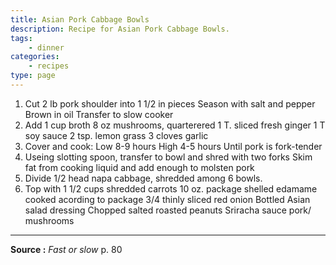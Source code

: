 ```yaml
---
title: Asian Pork Cabbage Bowls
description: Recipe for Asian Pork Cabbage Bowls.
tags:
    - dinner
categories:
    - recipes
type: page
---
```


1. Cut 2 lb pork shoulder into 1 1/2 in pieces
Season with salt and pepper
Brown in oil
Transfer to slow cooker
2. Add 1 cup broth
8 oz mushrooms, quarterered 
1 T. sliced fresh ginger 
1 T soy sauce 
2 tsp. lemon grass
3 cloves garlic
3. Cover and cook: 
Low 8-9 hours
High 4-5 hours
Until  pork is fork-tender
4. Useing slotting spoon, transfer to bowl and shred with two forks
Skim fat from cooking liquid and add enough to molsten pork
5.  Divide 1/2 head napa cabbage, shredded among 6 bowls.
6. Top with 1 1/2 cups shredded carrots 
10 oz. package shelled edamame cooked acording to package
3/4 thinly sliced red onion
Bottled Asian salad dressing
Chopped salted roasted peanuts 
Sriracha sauce
pork/ mushrooms 

---

**Source :** _Fast or slow_ p. 80